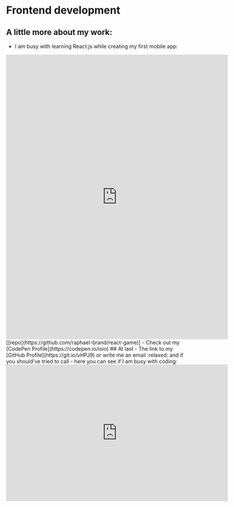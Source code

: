 # Frontend development

## A little more about my work:
- I am busy with learning React.js while creating my first mobile app:
<iframe src='http://rb-math-game.netlify.com' frameborder='0' scrolling='no' marginheight='0' marginwidth='0' width='600px' height='770px'></iframe>
[[repo](https://github.com/raphael-brand/react-game)]
- Check out my [CodePen Profile](https://codepen.io/ioio)
## At last
- The link to my [GitHub Profile](https://git.io/vHPJ9)
or write me an email :relaxed:
and if you should've tried to call - here you can see if I am busy with coding:
<iframe src='https://codealike.com/Profile/FactsWidget/shptrs' frameborder='0' scrolling='no' marginheight='0' marginwidth='0' width='600px' height='370px'></iframe>
